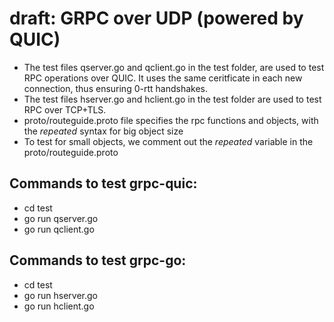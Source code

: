 # draft: GRPC over UDP (powered by QUIC) <br />
- The test files qserver.go and qclient.go in the test folder,  are used to test RPC operations over QUIC. It uses the same ceritficate in each new connection, thus ensuring 0-rtt handshakes. <br />
- The test files hserver.go and hclient.go in the test folder are used to test RPC over TCP+TLS. <br />
- proto/routeguide.proto file specifies the rpc functions and objects, with the _repeated_ syntax for big object size <br />
- To test for small objects, we comment out the _repeated_ variable in the proto/routeguide.proto <br />
## Commands to test grpc-quic: <br />
- cd test <br />
- go run qserver.go <br />
- go run qclient.go <br />
## Commands to test grpc-go: <br />
- cd test <br />
- go run hserver.go <br />
- go run hclient.go <br />
